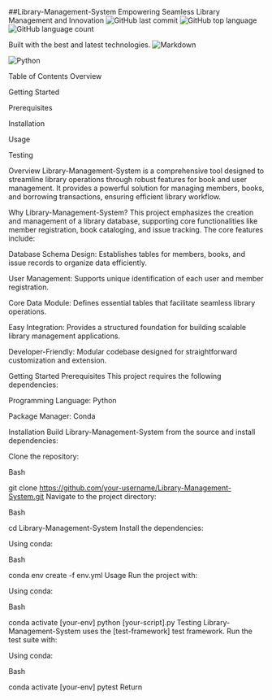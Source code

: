 ##Library-Management-System
Empowering Seamless Library Management and Innovation
![GitHub last commit](https://img.shields.io/github/last-commit/shaulratemo/Library-Management-System) ![GitHub top language](https://img.shields.io/github/languages/top/shaulratemo/Library-Management-System) ![GitHub language count](https://img.shields.io/github/languages/count/shaulratemo/Library-Management-System)

Built with the best and latest technologies.
![Markdown](https://img.shields.io/badge/markdown-%23000000.svg?style=for-the-badge&logo=markdown&logoColor=white)

![Python](https://img.shields.io/badge/python-3670A0?style=for-the-badge&logo=python&logoColor=ffdd54)

Table of Contents
Overview

Getting Started

Prerequisites

Installation

Usage

Testing

Overview
Library-Management-System is a comprehensive tool designed to streamline library operations through robust features for book and user management. It provides a powerful solution for managing members, books, and borrowing transactions, ensuring efficient library workflow.

Why Library-Management-System?
This project emphasizes the creation and management of a library database, supporting core functionalities like member registration, book cataloging, and issue tracking. The core features include:

Database Schema Design: Establishes tables for members, books, and issue records to organize data efficiently.

User Management: Supports unique identification of each user and member registration.

Core Data Module: Defines essential tables that facilitate seamless library operations.

Easy Integration: Provides a structured foundation for building scalable library management applications.

Developer-Friendly: Modular codebase designed for straightforward customization and extension.

Getting Started
Prerequisites
This project requires the following dependencies:

Programming Language: Python

Package Manager: Conda

Installation
Build Library-Management-System from the source and install dependencies:

Clone the repository:

Bash

git clone https://github.com/your-username/Library-Management-System.git
Navigate to the project directory:

Bash

cd Library-Management-System
Install the dependencies:

Using conda:

Bash

conda env create -f env.yml
Usage
Run the project with:

Using conda:

Bash

conda activate [your-env]
python [your-script].py
Testing
Library-Management-System uses the [test-framework] test framework. Run the test suite with:

Using conda:

Bash

conda activate [your-env]
pytest
Return
